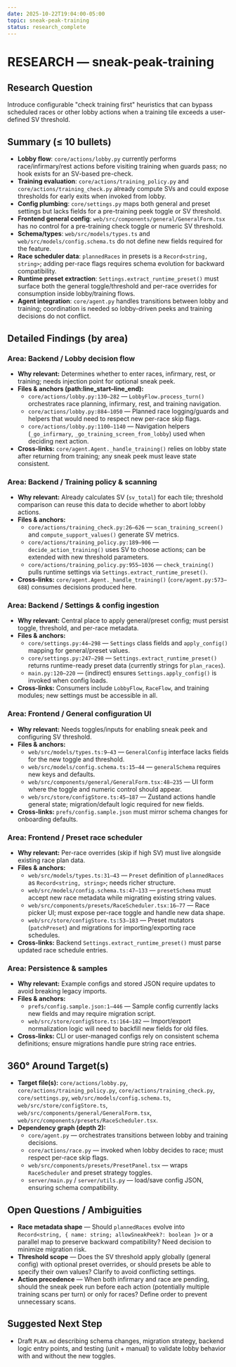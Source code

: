 ```yaml
---
date: 2025-10-22T19:04:00-05:00
topic: sneak-peak-training
status: research_complete
---
```


# RESEARCH — sneak-peak-training

## Research Question
Introduce configurable "check training first" heuristics that can bypass scheduled races or other lobby actions when a training tile exceeds a user-defined SV threshold.

## Summary (≤ 10 bullets)
- **Lobby flow**: `core/actions/lobby.py` currently performs race/infirmary/rest actions before visiting training when guards pass; no hook exists for an SV-based pre-check.
- **Training evaluation**: `core/actions/training_policy.py` and `core/actions/training_check.py` already compute SVs and could expose thresholds for early exits when invoked from lobby.
- **Config plumbing**: `core/settings.py` maps both general and preset settings but lacks fields for a pre-training peek toggle or SV threshold.
- **Frontend general config**: `web/src/components/general/GeneralForm.tsx` has no control for a pre-training check toggle or numeric SV threshold.
- **Schema/types**: `web/src/models/types.ts` and `web/src/models/config.schema.ts` do not define new fields required for the feature.
- **Race scheduler data**: `plannedRaces` in presets is a `Record<string, string>`; adding per-race flags requires schema evolution for backward compatibility.
- **Runtime preset extraction**: `Settings.extract_runtime_preset()` must surface both the general toggle/threshold and per-race overrides for consumption inside lobby/training flows.
- **Agent integration**: `core/agent.py` handles transitions between lobby and training; coordination is needed so lobby-driven peeks and training decisions do not conflict.

## Detailed Findings (by area)
### Area: Backend / Lobby decision flow
- **Why relevant:** Determines whether to enter races, infirmary, rest, or training; needs injection point for optional sneak peek.
- **Files & anchors (path:line_start–line_end):**
  - `core/actions/lobby.py:130–282` — `LobbyFlow.process_turn()` orchestrates race planning, infirmary, rest, and training navigation.
  - `core/actions/lobby.py:884–1050` — Planned race logging/guards and helpers that would need to respect new per-race skip flags.
  - `core/actions/lobby.py:1100–1140` — Navigation helpers (`_go_infirmary`, `_go_training_screen_from_lobby`) used when deciding next action.
- **Cross-links:** `core/agent.Agent._handle_training()` relies on lobby state after returning from training; any sneak peek must leave state consistent.

### Area: Backend / Training policy & scanning
- **Why relevant:** Already calculates SV (`sv_total`) for each tile; threshold comparison can reuse this data to decide whether to abort lobby actions.
- **Files & anchors:**
  - `core/actions/training_check.py:26–626` — `scan_training_screen()` and `compute_support_values()` generate SV metrics.
  - `core/actions/training_policy.py:189–906` — `decide_action_training()` uses SV to choose actions; can be extended with new threshold parameters.
  - `core/actions/training_policy.py:955–1036` — `check_training()` pulls runtime settings via `Settings.extract_runtime_preset()`.
- **Cross-links:** `core/agent.Agent._handle_training()` (`core/agent.py:573–688`) consumes decisions produced here.

### Area: Backend / Settings & config ingestion
- **Why relevant:** Central place to apply general/preset config; must persist toggle, threshold, and per-race metadata.
- **Files & anchors:**
  - `core/settings.py:44–298` — `Settings` class fields and `apply_config()` mapping for general/preset values.
  - `core/settings.py:247–298` — `Settings.extract_runtime_preset()` returns runtime-ready preset data (currently strings for `plan_races`).
  - `main.py:120–220` — (indirect) ensures `Settings.apply_config()` is invoked when config loads.
- **Cross-links:** Consumers include `LobbyFlow`, `RaceFlow`, and training modules; new settings must be accessible in all.

### Area: Frontend / General configuration UI
- **Why relevant:** Needs toggles/inputs for enabling sneak peek and configuring SV threshold.
- **Files & anchors:**
  - `web/src/models/types.ts:9–43` — `GeneralConfig` interface lacks fields for the new toggle and threshold.
  - `web/src/models/config.schema.ts:15–44` — `generalSchema` requires new keys and defaults.
  - `web/src/components/general/GeneralForm.tsx:48–235` — UI form where the toggle and numeric control should appear.
  - `web/src/store/configStore.ts:45–187` — Zustand actions handle general state; migration/default logic required for new fields.
- **Cross-links:** `prefs/config.sample.json` must mirror schema changes for onboarding defaults.

### Area: Frontend / Preset race scheduler
- **Why relevant:** Per-race overrides (skip if high SV) must live alongside existing race plan data.
- **Files & anchors:**
  - `web/src/models/types.ts:31–43` — `Preset` definition of `plannedRaces` as `Record<string, string>`; needs richer structure.
  - `web/src/models/config.schema.ts:47–133` — `presetSchema` must accept new race metadata while migrating existing string values.
  - `web/src/components/presets/RaceScheduler.tsx:16–77` — Race picker UI; must expose per-race toggle and handle new data shape.
  - `web/src/store/configStore.ts:53–183` — Preset mutators (`patchPreset`) and migrations for importing/exporting race schedules.
- **Cross-links:** Backend `Settings.extract_runtime_preset()` must parse updated race schedule entries.

### Area: Persistence & samples
- **Why relevant:** Example configs and stored JSON require updates to avoid breaking legacy imports.
- **Files & anchors:**
  - `prefs/config.sample.json:1–446` — Sample config currently lacks new fields and may require migration script.
  - `web/src/store/configStore.ts:164–182` — Import/export normalization logic will need to backfill new fields for old files.
- **Cross-links:** CLI or user-managed configs rely on consistent schema definitions; ensure migrations handle pure string race entries.

## 360° Around Target(s)
- **Target file(s):** `core/actions/lobby.py`, `core/actions/training_policy.py`, `core/actions/training_check.py`, `core/settings.py`, `web/src/models/config.schema.ts`, `web/src/store/configStore.ts`, `web/src/components/general/GeneralForm.tsx`, `web/src/components/presets/RaceScheduler.tsx`.
- **Dependency graph (depth 2):**
  - `core/agent.py` — orchestrates transitions between lobby and training decisions.
  - `core/actions/race.py` — invoked when lobby decides to race; must respect per-race skip flags.
  - `web/src/components/presets/PresetPanel.tsx` — wraps `RaceScheduler` and preset strategy toggles.
  - `server/main.py` / `server/utils.py` — load/save config JSON, ensuring schema compatibility.

## Open Questions / Ambiguities
- **Race metadata shape** — Should `plannedRaces` evolve into `Record<string, { name: string; allowSneakPeek?: boolean }>` or a parallel map to preserve backward compatibility? Need decision to minimize migration risk.
- **Threshold scope** — Does the SV threshold apply globally (general config) with optional preset overrides, or should presets be able to specify their own values? Clarify to avoid conflicting settings.
- **Action precedence** — When both infirmary and race are pending, should the sneak peek run before each action (potentially multiple training scans per turn) or only for races? Define order to prevent unnecessary scans.

## Suggested Next Step
- Draft `PLAN.md` describing schema changes, migration strategy, backend logic entry points, and testing (unit + manual) to validate lobby behavior with and without the new toggles.
